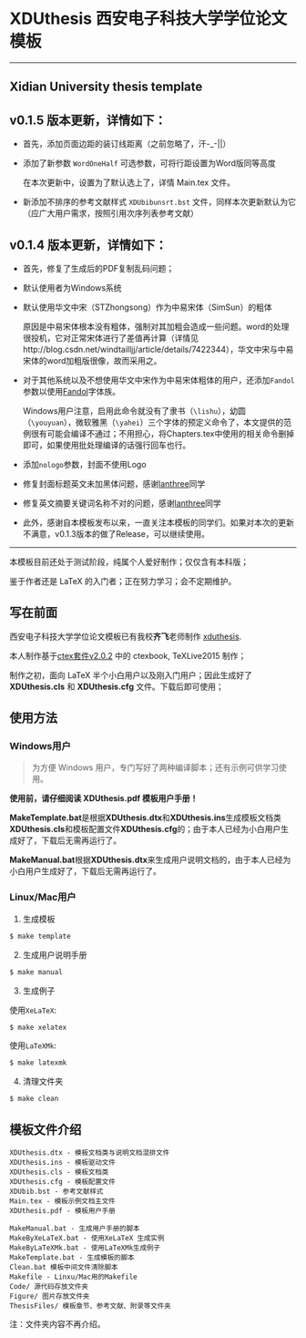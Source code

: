 # XDUthesis 西安电子科技大学学位论文模板
---
Xidian University thesis template
---
## v0.1.5 版本更新，详情如下：

- 首先，添加页面边距的装订线距离（之前忽略了，汗-_-||）

- 添加了新参数 `WordOneHalf` 可选参数，可将行距设置为Word版同等高度

	在本次更新中，设置为了默认选上了，详情 Main.tex 文件。

- 新添加不排序的参考文献样式 `XDUbibunsrt.bst` 文件，同样本次更新默认为它（应广大用户需求，按照引用次序列表参考文献）

## v0.1.4 版本更新，详情如下：
- 首先，修复了生成后的PDF复制乱码问题；

- 默认使用者为Windows系统

- 默认使用华文中宋（STZhongsong）作为中易宋体（SimSun）的粗体
	
	原因是中易宋体根本没有粗体，强制对其加粗会造成一些问题。word的处理很投机，它对正常宋体进行了差值再计算（详情见http://blog.csdn.net/windtailljj/article/details/7422344），华文中宋与中易宋体的word加粗版很像，故而采用之。
	
- 对于其他系统以及不想使用华文中宋作为中易宋体粗体的用户，还添加`Fandol`参数以使用[Fandol](https://github.com/clerkma/fandol-fonts)字体族。
	
	Windows用户注意，启用此命令就没有了隶书（`\lishu`），幼圆（`\youyuan`），微软雅黑（`\yahei`）三个字体的预定义命令了，本文提供的范例很有可能会编译不通过；不用担心，将Chapters.tex中使用的相关命令删掉即可，如果使用批处理编译的话强行回车也行。

- 添加`nologo`参数，封面不使用Logo

- 修复封面标题英文未加黑体问题，感谢[lanthree](https://github.com/lanthree)同学

- 修复英文摘要关键词名称不对的问题，感谢[lanthree](https://github.com/lanthree)同学

- 此外，感谢自本模板发布以来，一直关注本模板的同学们。如果对本次的更新不满意，v0.1.3版本的做了Release，可以继续使用。

---

本模板目前还处于测试阶段，纯属个人爱好制作；仅仅含有本科版；

鉴于作者还是 LaTeX 的入门者；正在努力学习；会不定期维护。

## 写在前面

西安电子科技大学学位论文模板已有我校**齐飞**老师制作 [xduthesis](https://github.com/fredqi/xduthesis).

本人制作基于[ctex套件v2.0.2](https://github.com/CTeX-org/ctex-kit) 中的 ctexbook, TeXLive2015 制作；

制作之初，面向 LaTeX 半个小白用户以及刚入门用户；因此生成好了 **XDUthesis.cls** 和 **XDUthesis.cfg**
文件。下载后即可使用；

## 使用方法

### Windows用户

> 为方便 Windows 用户，专门写好了两种编译脚本；还有示例可供学习使用。

**使用前，请仔细阅读 XDUthesis.pdf 模板用户手册！**

**MakeTemplate.bat**是根据**XDUthesis.dtx**和**XDUthesis.ins**生成模板文档类**XDUthesis.cls**和模板配置文件**XDUthesis.cfg**的；由于本人已经为小白用户生成好了，下载后无需再运行了。

**MakeManual.bat**根据**XDUthesis.dtx**来生成用户说明文档的，由于本人已经为小白用户生成好了，下载后无需再运行了。

### Linux/Mac用户

1. 生成模板

```bash
$ make template
```

2. 生成用户说明手册

```bash
$ make manual
```

3. 生成例子

使用`XeLaTeX`:

```bash
$ make xelatex
```

使用`LaTeXMk`:

```bash
$ make latexmk
```

4. 清理文件夹

```bash
$ make clean
```

## 模板文件介绍

	XDUthesis.dtx - 模板文档类与说明文档混排文件
	XDUthesis.ins - 模板驱动文件
	XDUthesis.cls - 模板文档类
	XDUthesis.cfg - 模板配置文件
	XDUbib.bst - 参考文献样式
	Main.tex - 模板示例文档主文件
	XDUthesis.pdf - 模板用户手册
    
    MakeManual.bat - 生成用户手册的脚本
	MakeByXeLaTeX.bat - 使用XeLaTeX 生成实例
	MakeByLaTeXMk.bat - 使用LaTeXMk生成例子 
    MakeTemplate.bat - 生成模板的脚本
	Clean.bat 模板中间文件清除脚本
    Makefile - Linxu/Mac用的Makefile
	Code/ 源代码存放文件夹
	Figure/ 图片存放文件夹
	ThesisFiles/ 模板章节、参考文献、附录等文件夹
注：文件夹内容不再介绍。
